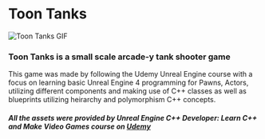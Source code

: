 # Toon Tanks
![Toon Tanks GIF](https://media.giphy.com/media/Zac8nuFm3gx28LhJgT/giphy.gif)
### Toon Tanks is a small scale arcade-y tank shooter game ###
This game was made by following the Udemy Unreal Engine course with a focus on learning basic Unreal Engine 4 programming for Pawns, Actors, utilizing different components and making use of C++ classes as well as blueprints utilizing heirarchy and polymorphism C++ concepts.

##### All the assets were provided by *Unreal Engine C++ Developer: Learn C++ and Make Video Games* course on [Udemy](https://www.udemy.com/course/unrealcourse/) #####
